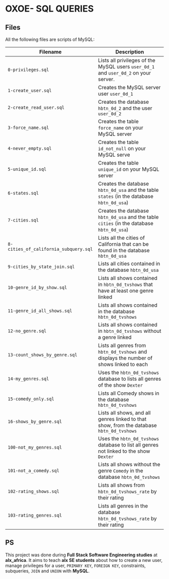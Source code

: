 # OXOE- SQL QUERIES

## Files

All the following files are scripts of MySQL:

| Filename                              | Description                                                                               |
| ------------------------------------- | ----------------------------------------------------------------------------------------- |
| `0-privileges.sql`                    | Lists all privileges of the MySQL users `user_0d_1` and `user_0d_2` on your server.       |
| `1-create_user.sql`                   | Creates the MySQL server user `user_0d_1`                                                 |
| `2-create_read_user.sql`              | Creates the database `hbtn_0d_2` and the user `user_0d_2`                                 |
| `3-force_name.sql`                    | Creates the table `force_name` on your MySQL server                                       |
| `4-never_empty.sql`                   | Creates the table `id_not_null` on your MySQL serve                                       |
| `5-unique_id.sql`                     | Creates the table `unique_id` on your MySQL server                                        |
| `6-states.sql`                        | Creates the database `hbtn_0d_usa` and the table `states` (in the database `hbtn_0d_usa`) |
| `7-cities.sql`                        | Creates the database `hbtn_0d_usa` and the table `cities` (in the database `hbtn_0d_usa`) |
| `8-cities_of_california_subquery.sql` | Lists all the cities of California that can be found in the database `hbtn_0d_usa`        |
| `9-cities_by_state_join.sql`          | Lists all cities contained in the database `hbtn_0d_usa`                                  |
| `10-genre_id_by_show.sql`             | Lists all shows contained in `hbtn_0d_tvshows` that have at least one genre linked        |
| `11-genre_id_all_shows.sql`           | Lists all shows contained in the database `hbtn_0d_tvshows`                               |
| `12-no_genre.sql`                     | Lists all shows contained in `hbtn_0d_tvshows` without a genre linked                     |
| `13-count_shows_by_genre.sql`         | Lists all genres from `hbtn_0d_tvshows` and displays the number of shows linked to each   |
| `14-my_genres.sql`                    | Uses the `hbtn_0d_tvshows` database to lists all genres of the show `Dexter`              |
| `15-comedy_only.sql`                  | Lists all Comedy shows in the database `hbtn_0d_tvshows`                                  |
| `16-shows_by_genre.sql`               | Lists all shows, and all genres linked to that show, from the database `hbtn_0d_tvshows`  |
| `100-not_my_genres.sql`               | Uses the `hbtn_0d_tvshows` database to list all genres not linked to the show `Dexter`    |
| `101-not_a_comedy.sql`                | Lists all shows without the genre `Comedy` in the database `hbtn_0d_tvshows`              |
| `102-rating_shows.sql`                | Lists all shows from `hbtn_0d_tvshows_rate` by their rating                               |
| `103-rating_genres.sql`               | Lists all genres in the database `hbtn_0d_tvshows_rate` by their rating                   |

## PS

This project was done during **Full Stack Software Engineering studies** at **alx_africa**. It aims to teach **alx SE students** about how to create a new user, manage privileges for a user, `PRIMARY KEY`, `FOREIGN KEY`, constraints, subqueries, `JOIN` and `UNION` with **MySQL**.
